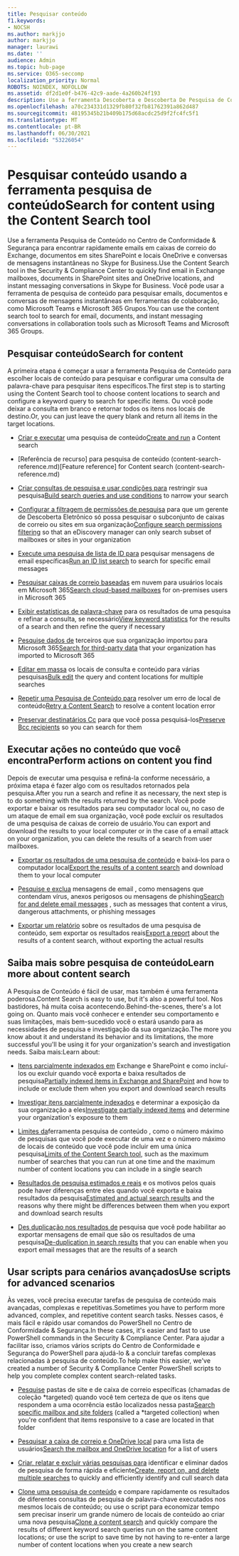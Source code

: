 ```yaml
---
title: Pesquisar conteúdo
f1.keywords:
- NOCSH
ms.author: markjjo
author: markjjo
manager: laurawi
ms.date: ''
audience: Admin
ms.topic: hub-page
ms.service: O365-seccomp
localization_priority: Normal
ROBOTS: NOINDEX, NOFOLLOW
ms.assetid: df2d1e0f-b476-42c9-aade-4a260b24f193
description: Use a ferramenta Descoberta e Descoberta De Pesquisa de Conteúdo no Centro de Conformidade & Segurança para encontrar rapidamente emails em caixas de correio do Exchange, documentos em sites SharePoint e locais OneDrive e conversas de mensagens instantâneas no Skype for Business.
ms.openlocfilehash: a70c234331d1329fb80f32fb81762391a862d487
ms.sourcegitcommit: 48195345b21b409b175d68acdc25d9f2fc4fc5f1
ms.translationtype: MT
ms.contentlocale: pt-BR
ms.lasthandoff: 06/30/2021
ms.locfileid: "53226054"
---
```

# <a name="search-for-content-using-the-content-search-tool"></a><span data-ttu-id="14019-103">Pesquisar conteúdo usando a ferramenta pesquisa de conteúdo</span><span class="sxs-lookup"><span data-stu-id="14019-103">Search for content using the Content Search tool</span></span>

<span data-ttu-id="14019-104">Use a ferramenta Pesquisa de Conteúdo no Centro de Conformidade & Segurança para encontrar rapidamente emails em caixas de correio do Exchange, documentos em sites SharePoint e locais OneDrive e conversas de mensagens instantâneas no Skype for Business.</span><span class="sxs-lookup"><span data-stu-id="14019-104">Use the Content Search tool in the Security & Compliance Center to quickly find email in Exchange mailboxes, documents in SharePoint sites and OneDrive locations, and instant messaging conversations in Skype for Business.</span></span> <span data-ttu-id="14019-105">Você pode usar a ferramenta de pesquisa de conteúdo para pesquisar emails, documentos e conversas de mensagens instantâneas em ferramentas de colaboração, como Microsoft Teams e Microsoft 365 Grupos.</span><span class="sxs-lookup"><span data-stu-id="14019-105">You can use the content search tool to search for email, documents, and instant messaging conversations in collaboration tools such as Microsoft Teams and Microsoft 365 Groups.</span></span>

## <a name="search-for-content"></a><span data-ttu-id="14019-106">Pesquisar conteúdo</span><span class="sxs-lookup"><span data-stu-id="14019-106">Search for content</span></span>

<span data-ttu-id="14019-107">A primeira etapa é começar a usar a ferramenta Pesquisa de Conteúdo para escolher locais de conteúdo para pesquisar e configurar uma consulta de palavra-chave para pesquisar itens específicos.</span><span class="sxs-lookup"><span data-stu-id="14019-107">The first step is to starting using the Content Search tool to choose content locations to search and configure a keyword query to search for specific items.</span></span> <span data-ttu-id="14019-108">Ou você pode deixar a consulta em branco e retornar todos os itens nos locais de destino.</span><span class="sxs-lookup"><span data-stu-id="14019-108">Or, you can just leave the query blank and return all items in the target locations.</span></span>

- <span data-ttu-id="14019-109">[Criar e executar](content-search.md) uma pesquisa de conteúdo</span><span class="sxs-lookup"><span data-stu-id="14019-109">[Create and run](content-search.md) a Content search</span></span>

- <span data-ttu-id="14019-110">[Referência de recurso] para pesquisa de conteúdo (content-search-reference.md)</span><span class="sxs-lookup"><span data-stu-id="14019-110">[Feature reference] for Content search (content-search-reference.md)</span></span>

- <span data-ttu-id="14019-111">[Criar consultas de pesquisa e usar condições para](keyword-queries-and-search-conditions.md) restringir sua pesquisa</span><span class="sxs-lookup"><span data-stu-id="14019-111">[Build search queries and use conditions](keyword-queries-and-search-conditions.md) to narrow your search</span></span>

- <span data-ttu-id="14019-112">[Configurar a filtragem de permissões de pesquisa](permissions-filtering-for-content-search.md) para que um gerente de Descoberta Eletrônico só possa pesquisar o subconjunto de caixas de correio ou sites em sua organização</span><span class="sxs-lookup"><span data-stu-id="14019-112">[Configure search permissions filtering](permissions-filtering-for-content-search.md) so that an eDiscovery manager can only search subset of mailboxes or sites in your organization</span></span>

- <span data-ttu-id="14019-113">[Execute uma pesquisa de lista de ID para](csv-file-for-an-id-list-content-search.md) pesquisar mensagens de email específicas</span><span class="sxs-lookup"><span data-stu-id="14019-113">[Run an ID list search](csv-file-for-an-id-list-content-search.md) to search for specific email messages</span></span>

- <span data-ttu-id="14019-114">[Pesquisar caixas de correio baseadas](search-cloud-based-mailboxes-for-on-premises-users.md) em nuvem para usuários locais em Microsoft 365</span><span class="sxs-lookup"><span data-stu-id="14019-114">[Search cloud-based mailboxes](search-cloud-based-mailboxes-for-on-premises-users.md) for on-premises users in Microsoft 365</span></span>

- <span data-ttu-id="14019-115">[Exibir estatísticas de palavra-chave](view-keyword-statistics-for-content-search.md) para os resultados de uma pesquisa e refinar a consulta, se necessário</span><span class="sxs-lookup"><span data-stu-id="14019-115">[View keyword statistics](view-keyword-statistics-for-content-search.md) for the results of a search and then refine the query if necessary</span></span>

- <span data-ttu-id="14019-116">[Pesquise dados de](use-content-search-to-search-third-party-data-that-was-imported.md) terceiros que sua organização importou para Microsoft 365</span><span class="sxs-lookup"><span data-stu-id="14019-116">[Search for third-party data](use-content-search-to-search-third-party-data-that-was-imported.md) that your organization has imported to Microsoft 365</span></span>

- <span data-ttu-id="14019-117">[Editar em massa](bulk-edit-content-searches.md) os locais de consulta e conteúdo para várias pesquisas</span><span class="sxs-lookup"><span data-stu-id="14019-117">[Bulk edit](bulk-edit-content-searches.md) the query and content locations for multiple searches</span></span>

- <span data-ttu-id="14019-118">[Repetir uma Pesquisa de Conteúdo para](retry-failed-content-search.md) resolver um erro de local de conteúdo</span><span class="sxs-lookup"><span data-stu-id="14019-118">[Retry a Content Search](retry-failed-content-search.md) to resolve a content location error</span></span>

- <span data-ttu-id="14019-119">[Preservar destinatários Cc](/exchange/policy-and-compliance/holds/preserve-bcc-recipients-and-group-members) para que você possa pesquisá-los</span><span class="sxs-lookup"><span data-stu-id="14019-119">[Preserve Bcc recipients](/exchange/policy-and-compliance/holds/preserve-bcc-recipients-and-group-members) so you can search for them</span></span>

## <a name="perform-actions-on-content-you-find"></a><span data-ttu-id="14019-120">Executar ações no conteúdo que você encontra</span><span class="sxs-lookup"><span data-stu-id="14019-120">Perform actions on content you find</span></span>

<span data-ttu-id="14019-121">Depois de executar uma pesquisa e refiná-la conforme necessário, a próxima etapa é fazer algo com os resultados retornados pela pesquisa.</span><span class="sxs-lookup"><span data-stu-id="14019-121">After you run a search and refine it as necessary, the next step is to do something with the results returned by the search.</span></span> <span data-ttu-id="14019-122">Você pode exportar e baixar os resultados para seu computador local ou, no caso de um ataque de email em sua organização, você pode excluir os resultados de uma pesquisa de caixas de correio de usuário.</span><span class="sxs-lookup"><span data-stu-id="14019-122">You can export and download the results to your local computer or in the case of a email attack on your organization, you can delete the results of a search from user mailboxes.</span></span>

- <span data-ttu-id="14019-123">[Exportar os resultados de uma pesquisa de conteúdo](export-search-results.md) e baixá-los para o computador local</span><span class="sxs-lookup"><span data-stu-id="14019-123">[Export the results of a content search](export-search-results.md) and download them to your local computer</span></span>

- <span data-ttu-id="14019-124">[Pesquise e exclua](search-for-and-delete-messages-in-your-organization.md) mensagens de email , como mensagens que contendam vírus, anexos perigosos ou mensagens de phishing</span><span class="sxs-lookup"><span data-stu-id="14019-124">[Search for and delete email messages](search-for-and-delete-messages-in-your-organization.md) , such as messages that content a virus, dangerous attachments, or phishing messages</span></span>

- <span data-ttu-id="14019-125">[Exportar um relatório](export-a-content-search-report.md) sobre os resultados de uma pesquisa de conteúdo, sem exportar os resultados reais</span><span class="sxs-lookup"><span data-stu-id="14019-125">[Export a report](export-a-content-search-report.md) about the results of a content search, without exporting the actual results</span></span>

## <a name="learn-more-about-content-search"></a><span data-ttu-id="14019-126">Saiba mais sobre pesquisa de conteúdo</span><span class="sxs-lookup"><span data-stu-id="14019-126">Learn more about content search</span></span>

<span data-ttu-id="14019-127">A Pesquisa de Conteúdo é fácil de usar, mas também é uma ferramenta poderosa.</span><span class="sxs-lookup"><span data-stu-id="14019-127">Content Search is easy to use, but it's also a powerful tool.</span></span> <span data-ttu-id="14019-128">Nos bastidores, há muita coisa acontecendo.</span><span class="sxs-lookup"><span data-stu-id="14019-128">Behind-the-scenes, there's a lot going on.</span></span> <span data-ttu-id="14019-129">Quanto mais você conhecer e entender seu comportamento e suas limitações, mais bem-sucedido você o estará usando para as necessidades de pesquisa e investigação da sua organização.</span><span class="sxs-lookup"><span data-stu-id="14019-129">The more you know about it and understand its behavior and its limitations, the more successful you'll be using it for your organization's search and investigation needs.</span></span> <span data-ttu-id="14019-130">Saiba mais:</span><span class="sxs-lookup"><span data-stu-id="14019-130">Learn about:</span></span>

- <span data-ttu-id="14019-131">[Itens parcialmente indexados em](partially-indexed-items-in-content-search.md) Exchange e SharePoint e como incluí-los ou excluir quando você exporta e baixa resultados de pesquisa</span><span class="sxs-lookup"><span data-stu-id="14019-131">[Partially indexed items in Exchange and SharePoint](partially-indexed-items-in-content-search.md) and how to include or exclude them when you export and download search results</span></span>

- <span data-ttu-id="14019-132">[Investigar itens parcialmente indexados](investigating-partially-indexed-items-in-ediscovery.md) e determinar a exposição da sua organização a eles</span><span class="sxs-lookup"><span data-stu-id="14019-132">[Investigate partially indexed items](investigating-partially-indexed-items-in-ediscovery.md) and determine your organization's exposure to them</span></span>

- <span data-ttu-id="14019-133">[Limites da](limits-for-content-search.md)ferramenta pesquisa de conteúdo , como o número máximo de pesquisas que você pode executar de uma vez e o número máximo de locais de conteúdo que você pode incluir em uma única pesquisa</span><span class="sxs-lookup"><span data-stu-id="14019-133">[Limits of the Content Search tool](limits-for-content-search.md), such as the maximum number of searches that you can run at one time and the maximum number of content locations you can include in a single search</span></span>

- <span data-ttu-id="14019-134">[Resultados de pesquisa estimados e reais](differences-between-estimated-and-actual-ediscovery-search-results.md) e os motivos pelos quais pode haver diferenças entre eles quando você exporta e baixa resultados da pesquisa</span><span class="sxs-lookup"><span data-stu-id="14019-134">[Estimated and actual search results](differences-between-estimated-and-actual-ediscovery-search-results.md) and the reasons why there might be differences between them when you export and download search results</span></span>

- <span data-ttu-id="14019-135">[Des duplicação nos resultados de](de-duplication-in-ediscovery-search-results.md) pesquisa que você pode habilitar ao exportar mensagens de email que são os resultados de uma pesquisa</span><span class="sxs-lookup"><span data-stu-id="14019-135">[De-duplication in search results](de-duplication-in-ediscovery-search-results.md) that you can enable when you export email messages that are the results of a search</span></span>

## <a name="use-scripts-for-advanced-scenarios"></a><span data-ttu-id="14019-136">Usar scripts para cenários avançados</span><span class="sxs-lookup"><span data-stu-id="14019-136">Use scripts for advanced scenarios</span></span>

<span data-ttu-id="14019-137">Às vezes, você precisa executar tarefas de pesquisa de conteúdo mais avançadas, complexas e repetitivas.</span><span class="sxs-lookup"><span data-stu-id="14019-137">Sometimes you have to perform more advanced, complex, and repetitive content search tasks.</span></span> <span data-ttu-id="14019-138">Nesses casos, é mais fácil e rápido usar comandos do PowerShell no Centro de Conformidade & Segurança.</span><span class="sxs-lookup"><span data-stu-id="14019-138">In these cases, it's easier and fast to use PowerShell commands in the Security & Compliance Center.</span></span> <span data-ttu-id="14019-139">Para ajudar a facilitar isso, criamos vários scripts do Centro de Conformidade e Segurança do PowerShell para ajudá-lo & a concluir tarefas complexas relacionadas à pesquisa de conteúdo.</span><span class="sxs-lookup"><span data-stu-id="14019-139">To help make this easier, we've created a number of Security & Compliance Center PowerShell scripts to help you complete complex content search-related tasks.</span></span>

- <span data-ttu-id="14019-140">[Pesquise](use-content-search-for-targeted-collections.md) pastas de site e de caixa de correio específicas (chamadas de coleção \*targeted) quando você tem certeza de que os itens que respondem a uma ocorrência estão localizados nessa pasta</span><span class="sxs-lookup"><span data-stu-id="14019-140">[Search specific mailbox and site folders](use-content-search-for-targeted-collections.md) (called a  \*targeted collection) when you're confident that items responsive to a case are located in that folder</span></span>

- <span data-ttu-id="14019-141">[Pesquisar a caixa de correio e OneDrive local](search-the-mailbox-and-onedrive-for-business-for-a-list-of-users.md) para uma lista de usuários</span><span class="sxs-lookup"><span data-stu-id="14019-141">[Search the mailbox and OneDrive location](search-the-mailbox-and-onedrive-for-business-for-a-list-of-users.md) for a list of users</span></span>

- <span data-ttu-id="14019-142">[Criar, relatar e excluir várias pesquisas para](create-report-on-and-delete-multiple-content-searches.md) identificar e eliminar dados de pesquisa de forma rápida e eficiente</span><span class="sxs-lookup"><span data-stu-id="14019-142">[Create, report on, and delete multiple searches](create-report-on-and-delete-multiple-content-searches.md) to quickly and efficiently identify and cull search data</span></span>

- <span data-ttu-id="14019-143">[Clone uma pesquisa de conteúdo](clone-a-content-search.md) e compare rapidamente os resultados de diferentes consultas de pesquisa de palavra-chave executados nos mesmos locais de conteúdo; ou use o script para economizar tempo sem precisar inserir um grande número de locais de conteúdo ao criar uma nova pesquisa</span><span class="sxs-lookup"><span data-stu-id="14019-143">[Clone a content search](clone-a-content-search.md) and quickly compare the results of different keyword search queries run on the same content locations; or use the script to save time by not having to re-enter a large number of content locations when you create a new search</span></span>